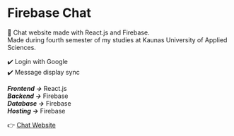 # Firebase Chat #
💬 Chat website made with React.js and Firebase.<br/>
Made during fourth semester of my studies at Kaunas University of Applied Sciences.<br/>

✔️ Login with Google<br/>
✔️ Message display sync

***Frontend ->*** React.js<br/>
***Backend ->*** Firebase<br/>
***Database ->*** Firebase<br/>
***Hosting ->*** Firebase<br/>

👉 [Chat Website](https://chatapp-7c5ea.web.app/)
